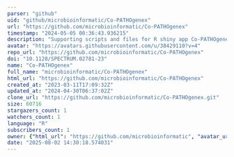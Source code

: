 ```yaml
---
parser: "github"
uid: "github/microbioinformatic/Co-PATHOgenex"
url: "https://github.com/microbioinformatic/Co-PATHOgenex"
timestamp: "2024-05-05 00:36:43.936215"
description: "Supporting scripts and files for R shiny app Co-PATHOgenex"
avatar: "https://avatars.githubusercontent.com/u/38429110?v=4"
repo_url: "https://github.com/microbioinformatic/Co-PATHOgenex"
doi: "10.1128/SPECTRUM.02781-23"
name: "Co-PATHOgenex"
full_name: "microbioinformatic/Co-PATHOgenex"
html_url: "https://github.com/microbioinformatic/Co-PATHOgenex"
created_at: "2023-03-11T17:09:32Z"
updated_at: "2024-04-30T06:37:02Z"
clone_url: "https://github.com/microbioinformatic/Co-PATHOgenex.git"
size: 60716
stargazers_count: 1
watchers_count: 1
language: "R"
subscribers_count: 1
owner: {"html_url": "https://github.com/microbioinformatic", "avatar_url": "https://avatars.githubusercontent.com/u/38429110?v=4", "login": "microbioinformatic", "type": "User"}
date: "2025-08-02 14:30:18.574031"
---
```


